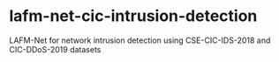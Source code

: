 # lafm-net-cic-intrusion-detection
LAFM-Net for network intrusion detection using CSE-CIC-IDS-2018 and CIC-DDoS-2019 datasets
